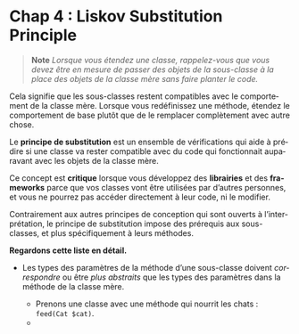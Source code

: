 # Chap 4 : Liskov Substitution Principle

> **Note**
> *Lorsque vous éten­dez une classe, rap­pe­lez-vous que vous devez être en me­sure de pas­ser des ob­jets de la sous-classe à la place des ob­jets de la classe mère sans faire plan­ter le code.*

Cela sig­ni­fie que les sous-classes res­tent com­pa­tibles avec le com­por­te­ment de la classe mère. Lorsque vous re­dé­fi­nis­sez une mé­thode, éten­dez le com­por­te­ment de base plu­tôt que de le rem­pla­cer com­plè­te­ment avec autre chose.

Le **prin­cipe de subs­ti­tu­tion** est un en­semble de vé­ri­fi­ca­tions qui aide à pré­dire si une classe va res­ter com­pa­tible avec du code qui fonc­tion­nait au­pa­ra­vant avec les ob­jets de la classe mère. 

Ce con­cept est **cri­tique** lorsque vous dé­ve­lop­pez des **li­brai­ries** et des **fra­me­works** parce que vos classes vont être uti­li­sées par d’autres per­sonnes, et vous ne pour­rez pas ac­cé­der di­rec­te­ment à leur code, ni le modifier.

Con­trai­re­ment aux autres prin­cipes de con­cep­tion qui sont ou­verts à l’in­ter­pré­ta­tion, le prin­cipe de subs­ti­tu­tion im­pose des pré­re­quis aux sous-classes, et plus spé­ci­fi­que­ment à leurs mé­thodes. 

**Re­gar­dons cette liste en détail.**

* Les types des pa­ra­mètres de la mé­thode d’une sous-classe doi­vent *cor­res­pondre* ou être *plus abs­traits* que les types des pa­ra­mètres dans la mé­thode de la classe mère.

  * Pre­nons une classe avec une mé­thode qui nour­rit les chats : `feed(Cat $cat)`.
  * 

  